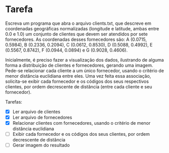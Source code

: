 # Tarefa

Escreva um programa que abra o arquivo clients.txt, que descreve em coordenadas geográficas normalizadas (longitude e latitude, ambas entre 0.0 e 1.0) um conjunto de clientes que devem ser atendidos por sete fornecedores. As coordenadas desses fornecedores são: A (0.0715, 0.5984), B (0.2336, 0.2094), C (0.0612, 0.8530), D (0.5088, 0.4992), E (0.5567, 0.8742), F (0.0944, 0.0894) e G (0.9028, 0.4606).

Inicialmente, é preciso fazer a visualização dos dados, ilustrando de alguma forma a distribuição de clientes e fornecedores, gerando uma imagem. Pede-se relacionar cada cliente a um único fornecedor, usando o critério de menor distância euclidiana entre eles. Uma vez feita essa associação, solicita-se exibir cada fornecedor e os códigos dos seus respectivos clientes, por ordem decrescente de distância (entre cada cliente e seu fornecedor).

Tarefas:
- [x] Ler arquivo de clientes
- [x] Ler arquivo de fornecedores
- [x] Relacionar clientes com fornecedores, usando o critério de menor distância euclidiana
- [ ] Exibir cada fornecedor e os códigos dos seus clientes, por ordem decrescente de distância
- [ ] Gerar imagem do resultado